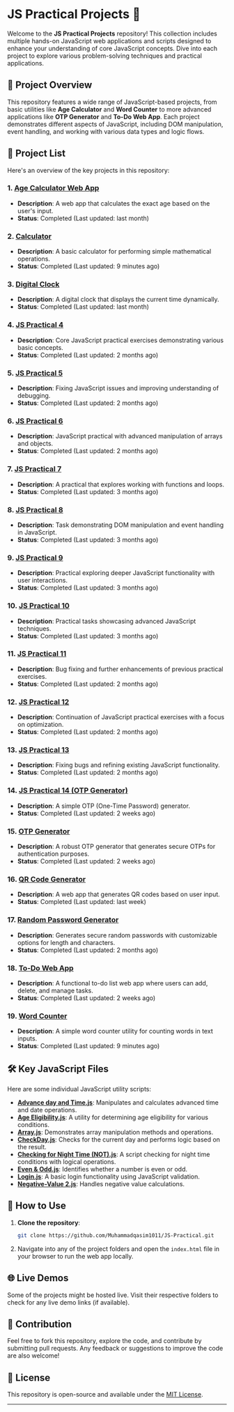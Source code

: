 # JS Practical Projects 🚀

Welcome to the **JS Practical Projects** repository! This collection includes multiple hands-on JavaScript web applications and scripts designed to enhance your understanding of core JavaScript concepts. Dive into each project to explore various problem-solving techniques and practical applications.

## 🌟 Project Overview

This repository features a wide range of JavaScript-based projects, from basic utilities like **Age Calculator** and **Word Counter** to more advanced applications like **OTP Generator** and **To-Do Web App**. Each project demonstrates different aspects of JavaScript, including DOM manipulation, event handling, and working with various data types and logic flows.

## 📁 Project List

Here's an overview of the key projects in this repository:

### 1. **[Age Calculator Web App](./Age-Calculator-webApp/)**
   - **Description**: A web app that calculates the exact age based on the user's input.
   - **Status**: Completed (Last updated: last month)

### 2. **[Calculator](./Calculator/)**
   - **Description**: A basic calculator for performing simple mathematical operations.
   - **Status**: Completed (Last updated: 9 minutes ago)

### 3. **[Digital Clock](./Digital-Clock/)**
   - **Description**: A digital clock that displays the current time dynamically.
   - **Status**: Completed (Last updated: last month)

### 4. **[JS Practical 4](./JS-Practical-4/)**
   - **Description**: Core JavaScript practical exercises demonstrating various basic concepts.
   - **Status**: Completed (Last updated: 2 months ago)

### 5. **[JS Practical 5](./JS-Practical-5/)**
   - **Description**: Fixing JavaScript issues and improving understanding of debugging.
   - **Status**: Completed (Last updated: 2 months ago)

### 6. **[JS Practical 6](./JS-Practical-6/)**
   - **Description**: JavaScript practical with advanced manipulation of arrays and objects.
   - **Status**: Completed (Last updated: 2 months ago)

### 7. **[JS Practical 7](./JS-Practical-7/)**
   - **Description**: A practical that explores working with functions and loops.
   - **Status**: Completed (Last updated: 3 months ago)

### 8. **[JS Practical 8](./JS-Practical-8/)**
   - **Description**: Task demonstrating DOM manipulation and event handling in JavaScript.
   - **Status**: Completed (Last updated: 3 months ago)

### 9. **[JS Practical 9](./JS-Practical-9/)**
   - **Description**: Practical exploring deeper JavaScript functionality with user interactions.
   - **Status**: Completed (Last updated: 3 months ago)

### 10. **[JS Practical 10](./JS-Practical-10/)**
   - **Description**: Practical tasks showcasing advanced JavaScript techniques.
   - **Status**: Completed (Last updated: 3 months ago)

### 11. **[JS Practical 11](./JS-Practical-11/)**
   - **Description**: Bug fixing and further enhancements of previous practical exercises.
   - **Status**: Completed (Last updated: 2 months ago)

### 12. **[JS Practical 12](./JS-Practical-12/)**
   - **Description**: Continuation of JavaScript practical exercises with a focus on optimization.
   - **Status**: Completed (Last updated: 2 months ago)

### 13. **[JS Practical 13](./JS-Practical-13/)**
   - **Description**: Fixing bugs and refining existing JavaScript functionality.
   - **Status**: Completed (Last updated: 2 months ago)

### 14. **[JS Practical 14 (OTP Generator)](./JS-Practical-14/)**
   - **Description**: A simple OTP (One-Time Password) generator.
   - **Status**: Completed (Last updated: 2 weeks ago)

### 15. **[OTP Generator](./OTP-Generator/)**
   - **Description**: A robust OTP generator that generates secure OTPs for authentication purposes.
   - **Status**: Completed (Last updated: 2 weeks ago)

### 16. **[QR Code Generator](./QR-Code/)**
   - **Description**: A web app that generates QR codes based on user input.
   - **Status**: Completed (Last updated: last week)

### 17. **[Random Password Generator](./Random-Password-Generator/)**
   - **Description**: Generates secure random passwords with customizable options for length and characters.
   - **Status**: Completed (Last updated: 2 months ago)

### 18. **[To-Do Web App](./To-Do-WebApp/)**
   - **Description**: A functional to-do list web app where users can add, delete, and manage tasks.
   - **Status**: Completed (Last updated: 2 weeks ago)

### 19. **[Word Counter](./Word-counter/)**
   - **Description**: A simple word counter utility for counting words in text inputs.
   - **Status**: Completed (Last updated: 9 minutes ago)

## 🛠️ Key JavaScript Files

Here are some individual JavaScript utility scripts:

- **[Advance day and Time.js](./scripts/Advance-day-and-Time.js)**: Manipulates and calculates advanced time and date operations.
- **[Age Eligibility.js](./scripts/Age-Eligibility.js)**: A utility for determining age eligibility for various conditions.
- **[Array.js](./scripts/Array.js)**: Demonstrates array manipulation methods and operations.
- **[CheckDay.js](./scripts/CheckDay.js)**: Checks for the current day and performs logic based on the result.
- **[Checking for Night Time (NOT).js](./scripts/Checking-for-Night-Time-NOT.js)**: A script checking for night time conditions with logical operations.
- **[Even & Odd.js](./scripts/Even-and-Odd.js)**: Identifies whether a number is even or odd.
- **[Login.js](./scripts/Login.js)**: A basic login functionality using JavaScript validation.
- **[Negative-Value 2.js](./scripts/Negative-Value-2.js)**: Handles negative value calculations.


## 🧠 How to Use

1. **Clone the repository**:

   ```bash
   git clone https://github.com/Muhammadqasim1011/JS-Practical.git
   ```

2. Navigate into any of the project folders and open the `index.html` file in your browser to run the web app locally.

## 🌐 Live Demos

Some of the projects might be hosted live. Visit their respective folders to check for any live demo links (if available).

## 📝 Contribution

Feel free to fork this repository, explore the code, and contribute by submitting pull requests. Any feedback or suggestions to improve the code are also welcome!

## 📄 License

This repository is open-source and available under the [MIT License](./LICENSE).

---
```